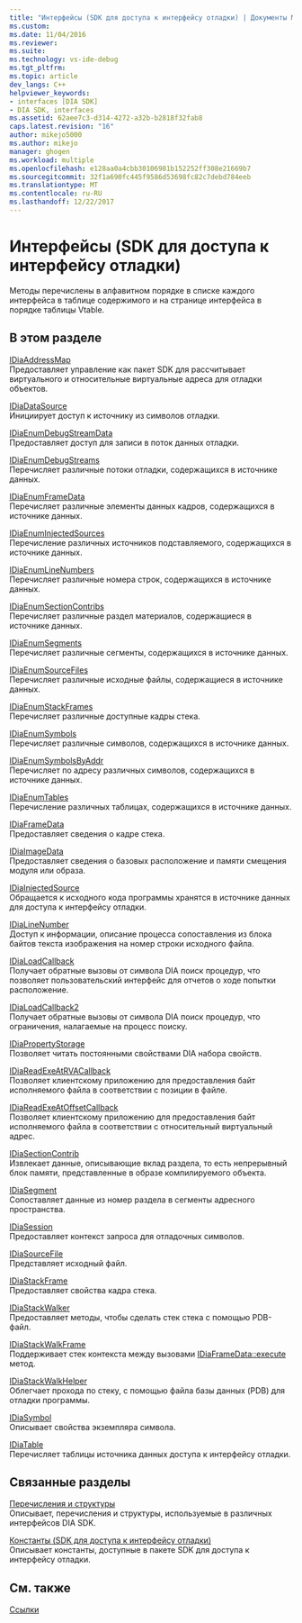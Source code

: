 ```yaml
---
title: "Интерфейсы (SDK для доступа к интерфейсу отладки) | Документы Microsoft"
ms.custom: 
ms.date: 11/04/2016
ms.reviewer: 
ms.suite: 
ms.technology: vs-ide-debug
ms.tgt_pltfrm: 
ms.topic: article
dev_langs: C++
helpviewer_keywords:
- interfaces [DIA SDK]
- DIA SDK, interfaces
ms.assetid: 62aee7c3-d314-4272-a32b-b2818f32fab8
caps.latest.revision: "16"
author: mikejo5000
ms.author: mikejo
manager: ghogen
ms.workload: multiple
ms.openlocfilehash: e128aa0a4cbb30106981b152252ff308e21669b7
ms.sourcegitcommit: 32f1a690fc445f9586d53698fc82c7debd784eeb
ms.translationtype: MT
ms.contentlocale: ru-RU
ms.lasthandoff: 12/22/2017
---
```

# <a name="interfaces-debug-interface-access-sdk"></a>Интерфейсы (SDK для доступа к интерфейсу отладки)
Методы перечислены в алфавитном порядке в списке каждого интерфейса в таблице содержимого и на странице интерфейса в порядке таблицы Vtable.  
  
## <a name="in-this-section"></a>В этом разделе  
 [IDiaAddressMap](../../debugger/debug-interface-access/idiaaddressmap.md)  
 Предоставляет управление как пакет SDK для рассчитывает виртуального и относительные виртуальные адреса для отладки объектов.  
  
 [IDiaDataSource](../../debugger/debug-interface-access/idiadatasource.md)  
 Инициирует доступ к источнику из символов отладки.  
  
 [IDiaEnumDebugStreamData](../../debugger/debug-interface-access/idiaenumdebugstreamdata.md)  
 Предоставляет доступ для записи в поток данных отладки.  
  
 [IDiaEnumDebugStreams](../../debugger/debug-interface-access/idiaenumdebugstreams.md)  
 Перечисляет различные потоки отладки, содержащихся в источнике данных.  
  
 [IDiaEnumFrameData](../../debugger/debug-interface-access/idiaenumframedata.md)  
 Перечисляет различные элементы данных кадров, содержащихся в источнике данных.  
  
 [IDiaEnumInjectedSources](../../debugger/debug-interface-access/idiaenuminjectedsources.md)  
 Перечисление различных источников подставляемого, содержащихся в источнике данных.  
  
 [IDiaEnumLineNumbers](../../debugger/debug-interface-access/idiaenumlinenumbers.md)  
 Перечисляет различные номера строк, содержащихся в источнике данных.  
  
 [IDiaEnumSectionContribs](../../debugger/debug-interface-access/idiaenumsectioncontribs.md)  
 Перечисляет различные раздел материалов, содержащиеся в источнике данных.  
  
 [IDiaEnumSegments](../../debugger/debug-interface-access/idiaenumsegments.md)  
 Перечисляет различные сегменты, содержащихся в источнике данных.  
  
 [IDiaEnumSourceFiles](../../debugger/debug-interface-access/idiaenumsourcefiles.md)  
 Перечисляет различные исходные файлы, содержащиеся в источнике данных.  
  
 [IDiaEnumStackFrames](../../debugger/debug-interface-access/idiaenumstackframes.md)  
 Перечисляет различные доступные кадры стека.  
  
 [IDiaEnumSymbols](../../debugger/debug-interface-access/idiaenumsymbols.md)  
 Перечисляет различные символов, содержащихся в источнике данных.  
  
 [IDiaEnumSymbolsByAddr](../../debugger/debug-interface-access/idiaenumsymbolsbyaddr.md)  
 Перечисляет по адресу различных символов, содержащихся в источнике данных.  
  
 [IDiaEnumTables](../../debugger/debug-interface-access/idiaenumtables.md)  
 Перечисление различных таблицах, содержащихся в источнике данных.  
  
 [IDiaFrameData](../../debugger/debug-interface-access/idiaframedata.md)  
 Предоставляет сведения о кадре стека.  
  
 [IDiaImageData](../../debugger/debug-interface-access/idiaimagedata.md)  
 Предоставляет сведения о базовых расположение и памяти смещения модуля или образа.  
  
 [IDiaInjectedSource](../../debugger/debug-interface-access/idiainjectedsource.md)  
 Обращается к исходного кода программы хранятся в источнике данных для доступа к интерфейсу отладки.  
  
 [IDiaLineNumber](../../debugger/debug-interface-access/idialinenumber.md)  
 Доступ к информации, описание процесса сопоставления из блока байтов текста изображения на номер строки исходного файла.  
  
 [IDiaLoadCallback](../../debugger/debug-interface-access/idialoadcallback.md)  
 Получает обратные вызовы от символа DIA поиск процедур, что позволяет пользовательский интерфейс для отчетов о ходе попытки расположение.  
  
 [IDiaLoadCallback2](../../debugger/debug-interface-access/idialoadcallback2.md)  
 Получает обратные вызовы от символа DIA поиск процедур, что ограничения, налагаемые на процесс поиску.  
  
 [IDiaPropertyStorage](../../debugger/debug-interface-access/idiapropertystorage.md)  
 Позволяет читать постоянными свойствами DIA набора свойств.  
  
 [IDiaReadExeAtRVACallback](../../debugger/debug-interface-access/idiareadexeatrvacallback.md)  
 Позволяет клиентскому приложению для предоставления байт исполняемого файла в соответствии с позиции в файле.  
  
 [IDiaReadExeAtOffsetCallback](../../debugger/debug-interface-access/idiareadexeatoffsetcallback.md)  
 Позволяет клиентскому приложению для предоставления байт исполняемого файла в соответствии с относительный виртуальный адрес.  
  
 [IDiaSectionContrib](../../debugger/debug-interface-access/idiasectioncontrib.md)  
 Извлекает данные, описывающие вклад раздела, то есть непрерывный блок памяти, представленные в образе компилируемого объекта.  
  
 [IDiaSegment](../../debugger/debug-interface-access/idiasegment.md)  
 Сопоставляет данные из номер раздела в сегменты адресного пространства.  
  
 [IDiaSession](../../debugger/debug-interface-access/idiasession.md)  
 Предоставляет контекст запроса для отладочных символов.  
  
 [IDiaSourceFile](../../debugger/debug-interface-access/idiasourcefile.md)  
 Представляет исходный файл.  
  
 [IDiaStackFrame](../../debugger/debug-interface-access/idiastackframe.md)  
 Предоставляет свойства кадра стека.  
  
 [IDiaStackWalker](../../debugger/debug-interface-access/idiastackwalker.md)  
 Предоставляет методы, чтобы сделать стек стека с помощью PDB-файл.  
  
 [IDiaStackWalkFrame](../../debugger/debug-interface-access/idiastackwalkframe.md)  
 Поддерживает стек контекста между вызовами [IDiaFrameData::execute](../../debugger/debug-interface-access/idiaframedata-execute.md) метод.  
  
 [IDiaStackWalkHelper](../../debugger/debug-interface-access/idiastackwalkhelper.md)  
 Облегчает прохода по стеку, с помощью файла базы данных (PDB) для отладки программы.  
  
 [IDiaSymbol](../../debugger/debug-interface-access/idiasymbol.md)  
 Описывает свойства экземпляра символа.  
  
 [IDiaTable](../../debugger/debug-interface-access/idiatable.md)  
 Перечисляет таблицы источника данных доступа к интерфейсу отладки.  
  
## <a name="related-sections"></a>Связанные разделы  
 [Перечисления и структуры](../../debugger/debug-interface-access/enumerations-and-structures.md)  
 Описывает, перечисления и структуры, используемые в различных интерфейсов DIA SDK.  
  
 [Константы (SDK для доступа к интерфейсу отладки)](../../debugger/debug-interface-access/constants-debug-interface-access-sdk.md)  
 Описывает константы, доступные в пакете SDK для доступа к интерфейсу отладки.  
  
## <a name="see-also"></a>См. также  
 [Ссылки](../../debugger/debug-interface-access/debug-interface-access-sdk-reference.md)